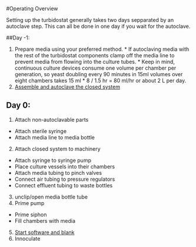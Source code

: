 #Operating Overview

Setting up the turbidostat generally takes two days sepparated by an autoclave step.  This can all be done in one day if you wait for the autoclave.  

##Day -1:

  1.  Prepare media using your preferred method.
    *  If autoclaving media with the rest of the turbidostat components clamp off the media line to prevent media from flowing into the culture tubes.
    *  Keep in mind, continuous culture devices consume one volume per chamber per generation, so yeast doubling every 90 minutes in 15ml volumes over eight chambers takes 15 ml * 8  / 1.5 hr = 80 ml/hr or about 2 L per day.  
  2.  [Assemble and autoclave the closed system][1]

## Day 0: 

1. Attach non-autoclavable parts
  * Attach sterile syringe
  * Attach media line to media bottle
2. Attach closed system to machinery
  * Attach syringe to syringe pump
  * Place culture vessels into their chambers
  * Attach media tubing to pinch valves
  * Connect air tubing to pressure regulators
  * Connect effluent tubing to waste bottles
3. unclip/open media bottle tube
4. Prime pump
  * Prime siphon
  * Fill chambers with media
5. [Start software and blank][2]
6. Innoculate




[1]: AssembleClosedSystem.md
[2]: StartSoftware.md